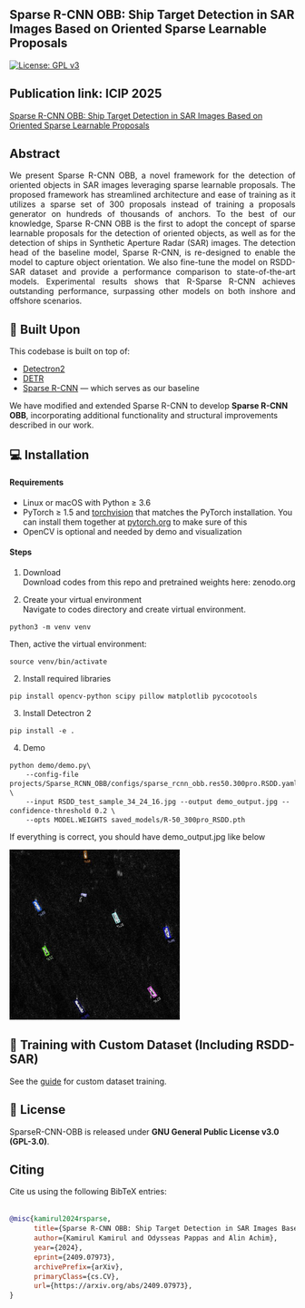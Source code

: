 ## Sparse R-CNN OBB: Ship Target Detection in SAR Images Based on Oriented Sparse Learnable Proposals
[![License: GPL v3](https://img.shields.io/badge/License-GPLv3-blue.svg)](https://www.gnu.org/licenses/gpl-3.0)

## Publication link: ICIP 2025
[Sparse R-CNN OBB: Ship Target Detection in SAR Images Based on Oriented Sparse Learnable Proposals](https://arxiv.org/abs/2409.07973)

## Abstract
<p align="justify">
We present Sparse R-CNN OBB, a novel framework for the detection of oriented objects in SAR images leveraging sparse learnable proposals. 
The proposed framework has streamlined architecture and ease of training as it utilizes a sparse set of 300 proposals instead of training a proposals generator on hundreds of thousands of anchors.
To the best of our knowledge, Sparse R-CNN OBB is the first to adopt the concept of sparse learnable proposals for the detection of oriented objects, as well as for the detection of ships in Synthetic Aperture Radar (SAR) images.
The detection head of the baseline model, Sparse R-CNN, is re-designed to enable the model to capture object orientation. 
We also fine-tune the model on RSDD-SAR dataset and provide a performance comparison to state-of-the-art models.
Experimental results shows that R-Sparse R-CNN achieves outstanding performance, surpassing other models on both inshore and offshore scenarios. 

## 🧱 Built Upon

This codebase is built on top of:

- [Detectron2](https://github.com/facebookresearch/detectron2)
- [DETR](https://github.com/facebookresearch/detr)
- [Sparse R-CNN](https://github.com/PeizeSun/SparseR-CNN) — which serves as our baseline

We have modified and extended Sparse R-CNN to develop **Sparse R-CNN OBB**, incorporating additional functionality and structural improvements described in our work.


## 💻 Installation
#### Requirements
- Linux or macOS with Python ≥ 3.6
- PyTorch ≥ 1.5 and [torchvision](https://github.com/pytorch/vision/) that matches the PyTorch installation.
  You can install them together at [pytorch.org](https://pytorch.org) to make sure of this
- OpenCV is optional and needed by demo and visualization

#### Steps
1. Download \
   Download codes from this repo and pretrained weights here: zenodo.org
   
1. Create your virtual environment \
   Navigate to codes directory and create virtual environment.
```
python3 -m venv venv
```
  Then, active the virtual environment:

```
source venv/bin/activate
```
2. Install required libraries
```
pip install opencv-python scipy pillow matplotlib pycocotools
```
3. Install Detectron 2
```
pip install -e .
```

4. Demo
```    
python demo/demo.py\
    --config-file projects/Sparse_RCNN_OBB/configs/sparse_rcnn_obb.res50.300pro.RSDD.yaml \
    --input RSDD_test_sample_34_24_16.jpg --output demo_output.jpg --confidence-threshold 0.2 \
    --opts MODEL.WEIGHTS saved_models/R-50_300pro_RSDD.pth
```
If everything is correct, you should have demo_output.jpg like below

<img src="demo_output.jpg" alt="Demo Output" width="300"/>

## 🧠 Training with Custom Dataset (Including RSDD-SAR)
See the [guide](./TRAINING.md) for custom dataset training.

## 📜 License

SparseR-CNN-OBB is released under **GNU General Public License v3.0 (GPL-3.0)**.


## Citing

Cite us using the following BibTeX entries:

```BibTeX

@misc{kamirul2024rsparse,
      title={Sparse R-CNN OBB: Ship Target Detection in SAR Images Based on Oriented Sparse Proposals}, 
      author={Kamirul Kamirul and Odysseas Pappas and Alin Achim},
      year={2024},
      eprint={2409.07973},
      archivePrefix={arXiv},
      primaryClass={cs.CV},
      url={https://arxiv.org/abs/2409.07973}, 
}

```
